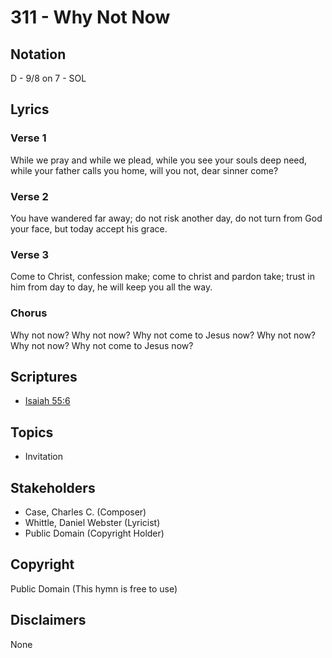 # 311 - Why Not Now

## Notation

D - 9/8 on 7 - SOL

## Lyrics

### Verse 1

While we pray and while we plead, while you see your souls deep need, while your father calls you home, will you not, dear sinner come?

### Verse 2

You have wandered far away; do not risk another day, do not turn from God your face, but today accept his grace.

### Verse 3

Come to Christ, confession make; come to christ and pardon take; trust in him from day to day, he will keep you all the way.

### Chorus

Why not now? Why not now? Why not come to Jesus now? Why not now? Why not now? Why not come to Jesus now?


## Scriptures

- [Isaiah 55:6](https://www.biblegateway.com/passage/?search=Isaiah%2055%3A6)

## Topics

- Invitation

## Stakeholders

- Case, Charles C. (Composer)
- Whittle, Daniel Webster (Lyricist)
- Public Domain (Copyright Holder)

## Copyright

Public Domain
(This hymn is free to use)

## Disclaimers

None

